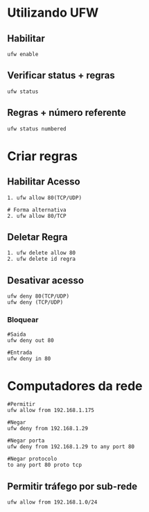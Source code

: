 # Utilizando UFW


## Habilitar 
    ufw enable

## Verificar status + regras
    ufw status 

## Regras + número referente
    ufw status numbered

# Criar regras

## Habilitar Acesso
    1. ufw allow 80(TCP/UDP) 

    # Forma alternativa
    2. ufw allow 80/TCP

## Deletar Regra
    1. ufw delete allow 80
    2. ufw delete id regra

## Desativar acesso 
    ufw deny 80(TCP/UDP)
    ufw deny (TCP/UDP)

### Bloquear
    #Saida
    ufw deny out 80

    #Entrada
    ufw deny in 80

# Computadores da rede
```    
#Permitir 
ufw allow from 192.168.1.175

#Negar
ufw deny from 192.168.1.29

#Negar porta
ufw deny from 192.168.1.29 to any port 80

#Negar protocolo
to any port 80 proto tcp
```

## Permitir tráfego por sub-rede
    ufw allow from 192.168.1.0/24

